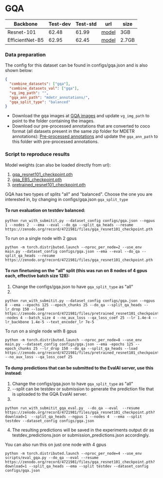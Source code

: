 # GQA

| Backbone | Test-dev | Test-std  |  url | size |
|----------|---------|---------|-----------|----------|
| Resnet-101| 62.48 | 61.99 | [model](https://zenodo.org/record/4721981/files/gqa_resnet101_checkpoint.pth?download=1)    | 3GB  | 
| EfficientNet-B5| 62.95 | 62.45 | [model](https://zenodo.org/record/4721981/files/gqa_EB5_checkpoint.pth?download=1)   | 2.7GB | 

### Data preparation
The config for this dataset can be found in configs/gqa.json and is also shown below:

```json
{
  "combine_datasets": ["gqa"],
  "combine_datasets_val": ["gqa"],
  "vg_img_path": "",
  "gqa_ann_path": "mdetr_annotations/",
  "gqa_split_type": "balanced"
}
```

* Download the gqa images at [GQA images](https://nlp.stanford.edu/data/gqa/images.zip) and update `vg_img_path` to point to the folder containing the images.
* Download our pre-processed annotations that are converted to coco format (all datasets present in the same zip folder for MDETR annotations): [Pre-processed annotations](https://zenodo.org/record/4721981/files/mdetr_annotations.tar.gz?download=1) and update the `gqa_ann_path` to this folder with pre-processed annotations.

### Script to reproduce results

Model weights (can also be loaded directly from url): 

1. [gqa_resnet101_checkpoint.pth](https://zenodo.org/record/4721981/files/gqa_resnet101_checkpoint.pth?download=1)
2. [gqa_EB5_checkpoint.pth](https://zenodo.org/record/4721981/files/gqa_EB5_checkpoint.pth?download=1)
3. [pretrained_resnet101_checkpoint.pth](https://zenodo.org/record/4721981/files/pretrained_resnet101_checkpoint.pth?download=1)

GQA has two types of splits "all" and "balanced". Choose the one you are interested in, by changing in configs/gqa.json `gqa_split_type`

#### To run evaluation on testdev balanced:

```
python run_with_submitit.py --dataset_config configs/gqa.json --ngpus 1 --nodes 2  --ema --eval --do_qa --split_qa_heads --resume https://zenodo.org/record/4721981/files/gqa_resnet101_checkpoint.pth
```

To run on a single node with 2 gpus

```
python -m torch.distributed.launch --nproc_per_node=2 --use_env main.py --dataset_config configs/gqa.json --ema --eval --do_qa --split_qa_heads --resume https://zenodo.org/record/4721981/files/gqa_resnet101_checkpoint.pth
```


#### To run finetuning on the "all" split (this was run on 8 nodes of 4 gpus each, effective batch size 128): 

1. Change the configs/gqa.json to have `gqa_split_type` as "all"
2. 
```
python run_with_submitit.py --dataset_config configs/gqa.json --ngpus 8 --ema --epochs 125 --epoch_chunks 25 --do_qa --split_qa_heads --lr_drop 150 --load https://zenodo.org/record/4721981/files/pretrained_resnet101_checkpoint.pth--nodes 4 --batch_size 4 --no_aux_loss --qa_loss_coef 25 --lr 1.4e-4 --lr_backbone 1.4e-5 --text_encoder_lr 7e-5
```

To run on a single node with 8 gpus

```
python -m torch.distributed.launch --nproc_per_node=8 --use_env main.py --dataset_config configs/gqa.json --ema -epochs 125 --epoch_chunks 25 --lr_drop 150 --do_qa --split_qa_heads --load https://zenodo.org/record/4721981/files/pretrained_resnet101_checkpoint.pth --no_aux_loss --qa_loss_coef 25
```

#### To dump predictions that can be submitted to the EvalAI server, use this instead:


1. Change the configs/gqa.json to have `gqa_split_type` as "all"
2. --split can be testdev or submission to generate the prediction file that is uploaded to the GQA EvalAI server.
3. 
```
python run_with_submitit_gqa_eval.py  --do_qa --eval  --resume https://zenodo.org/record/4721981/files/gqa_resnet101_checkpoint.pth?download=1  --split_qa_heads --ngpus 1 --nodes 4  --ema --split testdev --dataset_config configs/gqa.json
```
4. The resulting predictions will be saved in the experiments output dir as testdev_predictions.json or submission_predictions.json accordingly.


You can also run this on just one node with 4 gpus

```
python -m torch.distributed.launch --nproc_per_node=4 --use_env scripts/eval_gqa.py --do_qa --eval --resume https://zenodo.org/record/4721981/files/gqa_resnet101_checkpoint.pth?download=1 --split_qa_heads --ema --split testdev --dataset_config configs/gqa.json
```